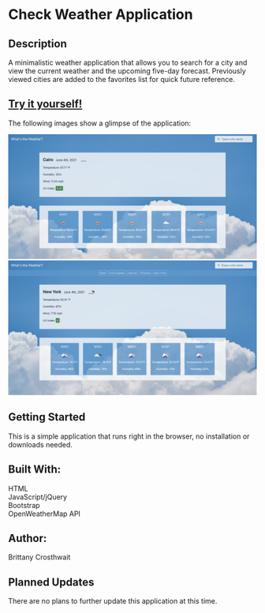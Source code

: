 # Check Weather Application

## Description

A minimalistic weather application that allows you to search for a city and view the current weather and the upcoming five-day forecast. Previously viewed cities are added to the favorites list for quick future reference.

## [Try it yourself!](https://bfeliz.github.io/check-weather-app/)

The following images show a glimpse of the application:

![without favorites](assets/images/screenShot1.png)
![with favorites](assets/images/screenShot2.png)

## Getting Started

This is a simple application that runs right in the browser, no installation or downloads needed.

## Built With:

HTML <br>
JavaScript/jQuery <br>
Bootstrap <br>
OpenWeatherMap API

## Author:

Brittany Crosthwait

## Planned Updates

There are no plans to further update this application at this time.
